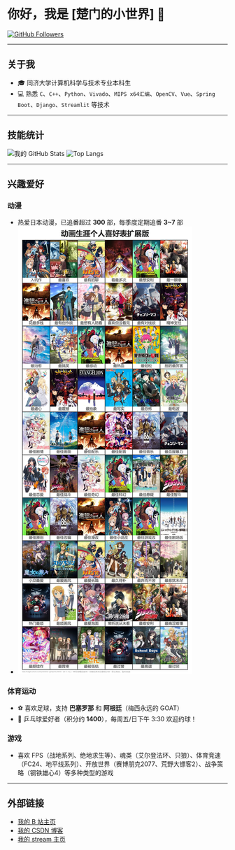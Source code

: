# 你好，我是 [楚门的小世界] 👋

[![GitHub Followers](https://img.shields.io/github/followers/Truman-min-show?style=social)](https://github.com/Truman-min-show)

---

## 关于我

- 🎓 同济大学计算机科学与技术专业本科生
- 💻 熟悉 `C`、`C++`、`Python`、`Vivado`、`MIPS x64汇编`、`OpenCV`、`Vue`、`Spring Boot`、`Django`、`Streamlit` 等技术

---

## 技能统计

![我的 GitHub Stats](https://github-readme-stats.vercel.app/api?username=Truman-min-show&show_icons=true)
![Top Langs](https://github-readme-stats.vercel.app/api/top-langs/?username=Truman-min-show&layout=compact)

---

## 兴趣爱好

### 动漫
- 热爱日本动漫，已追番超过 **300** 部，每季度定期追番 **3~7** 部
- ![动漫生涯爱好表](./anime_career_image.jpg)

### 体育运动
- ⚽️ 喜欢足球，支持 **巴塞罗那** 和 **阿根廷**（梅西永远的 GOAT）
- 🏓 乒乓球爱好者（积分约 **1400**），每周五/日下午 3:30 欢迎约球！

### 游戏
- 喜欢 FPS（战地系列、绝地求生等）、魂类（艾尔登法环、只狼）、体育竞速（FC24、地平线系列）、开放世界（赛博朋克2077、荒野大镖客2）、战争策略（钢铁雄心4）等多种类型的游戏

---

## 外部链接

- [我的 B 站主页](https://space.bilibili.com/481025134?spm_id_from=333.1007.0.0)
- [我的 CSDN 博客](https://blog.csdn.net/Truman_min_show)
- [我的 stream 主页](https://steamcommunity.com/profiles/76561199494906644/)

